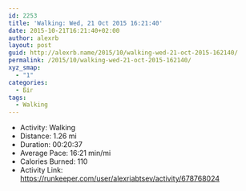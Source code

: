 ```yaml
---
id: 2253
title: 'Walking: Wed, 21 Oct 2015 16:21:40'
date: 2015-10-21T16:21:40+02:00
author: alexrb
layout: post
guid: http://alexrb.name/2015/10/walking-wed-21-oct-2015-162140/
permalink: /2015/10/walking-wed-21-oct-2015-162140/
xyz_smap:
  - "1"
categories:
  - Біг
tags:
  - Walking
---
```

<ul class="rk-list">
  <li class="rk-activity">
    Activity: Walking
  </li>
  <li class="rk-distance">
    Distance: 1.26 mi
  </li>
  <li class="rk-duration">
    Duration: 00:20:37
  </li>
  <li class="rk-avg-pace">
    Average Pace: 16:21 min/mi
  </li>
  <li class="rk-calories">
    Calories Burned: 110
  </li>
  <li class="rk-activity-link">
    Activity Link: <a href="https://runkeeper.com/user/alexriabtsev/activity/678768024">https://runkeeper.com/user/alexriabtsev/activity/678768024</a>
  </li>
</ul>